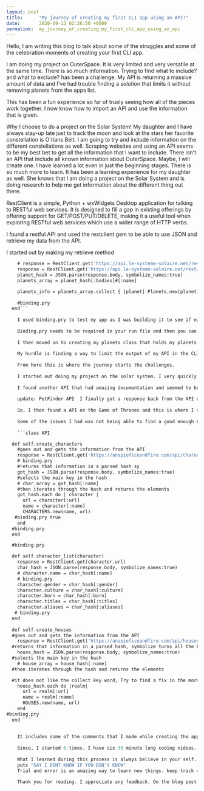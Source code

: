 ```yaml
---
layout: post
title:      "My journey of creating my first CLI app using an API!"
date:       2020-09-13 02:26:50 +0000
permalink:  my_journey_of_creating_my_first_cli_app_using_an_api
---
```



Hello, I am writing this blog to talk about some of the struggles and some of the celebration moments of creating your first CLI app. 

I am doing my project on OuterSpace. It is very limited and very versatile at the same time. There is so much information. Trying to find what to include? and what to exclude? has been a challenge. My API is returning a massive amount of data and I've had trouble finding a solution that limits it without removing planets from the apps list.

This has been a fun experience so far of truely seeing how all of the pieces work together. I now know how to import an API and use the information that is given. 

Why I choose to do a project on the Solar System! My daughter and I have always stay-up late just to track the moon and look at the stars her favorite constellation is O'rians Belt. I am going to try and include information on the different constellations as well. Scraping websites and using an API seems to be my best bet to get all the information that I want to include. There isn't an API that include all known information about OuterSpace. Maybe, I will create one. I have learned a lot even in just the beginning stages. There is so much more to learn. It has been a learning experience for my daughter as well. She knows that I am doing a project on the Solar System and is doing research to help me get information about the different thing out there.

RestClient is a simple, Python + wxWidgets Desktop application for talking to RESTful web services. It is designed to fill a gap in existing offerings by offering support for GET/POST/PUT/DELETE, making it a useful tool when exploring RESTful web services which use a wider range of HTTP verbs.

I found a restful API and used the restclient gem to be able to use JSON and retrieve my data from the API.

I started out by making my retrieve method 

```def self.retrieve_planets
    # response = RestClient.get('https://api.le-systeme-solaire.net/rest/bodies/')
    response = RestClient.get('https://api.le-systeme-solaire.net/rest/bodies/{id}')
    planet_hash = JSON.parse(response.body, symbolize_names:true)
    planets_array = planet_hash[:bodies]#[:name]

    planets_info = planets_array.collect { |planet| Planets.new(planet)}
    
    #binding.pry
  end```
	
	I used binding.pry to test my app as I was building it to see if each piece was working the way I wanted it too.
	
	Binding.pry needs to be required in your run file and then you can place a binding where needed.
	
	I then moved on to creating my planets class that holds my planets. Next, I created my details class that holds the details of all the planets. 
	
	My hurdle is finding a way to limit the output of my API in the CLI.
	
	From here this is where the journey starts the challenges.
	
	I started out doing my project on the solar system. I very quickly learned that a API for what I was wanting to do was not existent. It would require several API's or to combine scraping and many API's. It quickly became too much for one person in 7 days. So, After 3 starts on trying to create a app with API for the solar system. I was 4 days in. I started to get worried that I wasn't going to be able to finish it time. I decided it was time to find another API and a different topic.
	
	I found another API that had amazing documentation and seemed to be simple enough to create something awesome in only 3 days remaining. The first day of the API was going good going through the documentation and creating an API key and API secret. After creating these I was supposed to use them to get a token using a curl command. I was unable to get the token, because of a 401 error. A 401 error is an error that states you API key and secret maybe wrong or your using an expired url. So, I got my lead involved on trying to solve the issues. After, I had exhausted google and the documentation. She was unable to find a reason that it wasn't working either. She then got another lead involved and all of us spent an hour in a zoom call trying to determine what was wrong. Meanwhile, I was waiting on a response for the developers for the API that I had sent earlier that day. I didn't know if I was going to be able to get a response from them in time to continue the project. So, once again. After a whole day of trying to get a token. I knew I had to find yet another topic and another API. 
	
	update: PetFinder API  I finally got a response back from the API developers and we were able to fix the issue. In my spare time I will finish this project. It is a really good API. Don't use the curly braces { } in the curl command they are ment to be place holders. Reach out to the developers of the API their wonderful and very helpful, if you use this API.
	
	So, I then found a API on the Game of Thrones and this is where I start to see a glimmer of hope again. It was a simple API that listed characters, information on those characters and the different houses. I proceeded in starting over once again. I only had 2 days left at this point. After, creating files and doing my research and learning how to fix so many issues in such a short period of time. I was able to fully create a working app in a day. 
	
	Some of the issues I had was not being able to find a good enough API til the end. Github did not want to let me link my files and my github. Every API I choose did not like the ```gem bundler install```. Here is the beginning code for my GOT app.
	
	```class API

  def self.create_characters
    #goes out and gets the information from the API
    response = RestClient.get('https://anapioficeandfire.com/api/characters?page=3&pageSize=25')
    # binding.pry
    #returns that information in a parsed hash sy
    got_hash = JSON.parse(response.body, symbolize_names:true)
    #selects the main key in the hash
    # char_array = got_hash[:name]
    #then iterates through the hash and returns the elements
    got_hash.each do | character |
      url = character[:url]
      name = character[:name]
      CHARACTERS.new(name, url)
   #binding.pry true
    end
  #binding.pry
  end

  #binding.pry

  def self.character_list(character)
    response = RestClient.get(character.url)
    char_hash = JSON.parse(response.body, symbolize_names:true)
    # character.name = char_hash[:name]
    # binding.pry
    character.gender = char_hash[:gender]
    character.culture = char_hash[:culture]
    character.born = char_hash[:born]
    character.titles = char_hash[:titles]
    character.aliases = char_hash[:aliases]
   # binding.pry
  end
 
  def self.create_houses
  #goes out and gets the information from the API
    response = RestClient.get('https://anapioficeandfire.com/api/houses?pageSize=25')
  #returns that information in a parsed hash, symbolize turns all the keys a different color for easier readability
    house_hash = JSON.parse(response.body, symbolize_names:true)
  #selects the main key in the hash
    # house_array = house_hash[:name]
  #then iterates through the hash and returns the elements

  #it does not like the collect key word, Try to find a fix in the morning after a break.
    house_hash.each do |realm|
      url = realm[:url]
      name = realm[:name]
      HOUSES.new(name, url)
    end
#binding.pry
  end ```
	
	
	It includes some of the comments that I made while creating the app and shows some insight on how I was able to fix some of the bugs I had with the program.
	
	Since, I started 6.times. I have six 30 minute long coding videos. 
	
	What I learned during this process is always believe in your self. Never be afraid to ask for help. 
	puts "SAY I DONT KNOW IF YOU DON't KNOW"
	Trial and error is an amazing way to learn new things. keep track of the things you have tried. You can clean up your code later. Know  that your never done refactoring because everything can change and be updated.
	
	Thank you for reading. I appreciate any feedback. On the blog post or the code. Here to keep growing and learning with everyday. Good luck with your journey's everyone.
	
	
